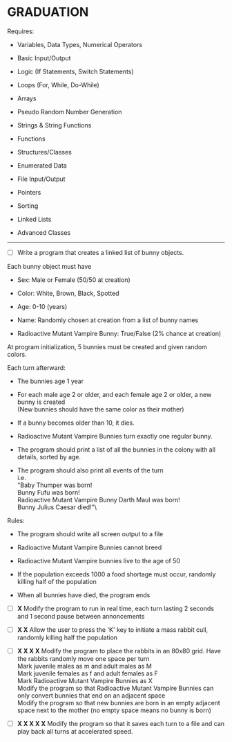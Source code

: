 # GRADUATION

Requires:

- Variables, Data Types, Numerical Operators

- Basic Input/Output

- Logic (If Statements, Switch Statements)

- Loops (For, While, Do-While)

- Arrays

- Pseudo Random Number Generation

- Strings & String Functions

- Functions

- Structures/Classes

- Enumerated Data

- File Input/Output

- Pointers

- Sorting

- Linked Lists

- Advanced Classes

---

- [ ] Write a program that creates a linked list of bunny objects.


Each bunny object must have

- Sex: Male or Female (50/50 at creation)

- Color: White, Brown, Black, Spotted

- Age: 0-10 (years)

- Name: Randomly chosen at creation from a list of bunny names

- Radioactive Mutant Vampire Bunny: True/False (2% chance at creation)


At program initialization, 5 bunnies must be created and given random colors.


Each turn afterward:

- The bunnies age 1 year

- For each male age 2 or older, and each female age 2 or older, a new bunny is created\
(New bunnies should have the same color as their mother)

- If a bunny becomes older than 10, it dies.

- Radioactive Mutant Vampire Bunnies turn exactly one regular bunny.

- The program should print a list of all the bunnies in the colony with all details, sorted by age.

- The program should also print all events of the turn\
i.e.\
"Baby Thumper was born!\
Bunny Fufu was born!\
Radioactive Mutant Vampire Bunny Darth Maul was born!\
Bunny Julius Caesar died!"\

Rules:

- The program should write all screen output to a file

- Radioactive Mutant Vampire Bunnies cannot breed

- Radioactive Mutant Vampire bunnies live to the age of 50

- If the population exceeds 1000 a food shortage must occur, randomly killing half of the population

- When all bunnies have died, the program ends


- [ ] **X** Modify the program to run in real time, each turn lasting 2 seconds and 1 second pause between annoncements

- [ ] **X X** Allow the user to press the 'K' key to initiate a mass rabbit cull, randomly killing half the population

- [ ] **X X X X** Modify the program to place the rabbits in an 80x80 grid. Have the rabbits randomly move one space per turn\
Mark juvenile males as m and adult males as M\
Mark juvenile females as f and adult females as F\
Mark Radioactive Mutant Vampire Bunnies as X\
Modify the program so that Radioactive Mutant Vampire Bunnies can only convert bunnies that end on an adjacent space\
Modify the program so that new bunnies are born in an empty adjacent space next to the mother (no empty space means no bunny is born)


- [ ] **X X X X X** Modify the program so that it saves each turn to a file and can play back all turns at accelerated speed.
